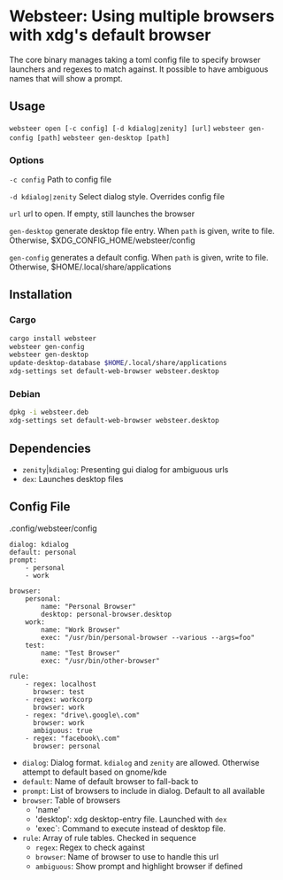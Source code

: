 # Websteer: Using multiple browsers with xdg's default browser

The core binary manages taking a toml config file to specify
browser launchers and regexes to match against. It possible to
have ambiguous names that will show a prompt.

## Usage

`websteer open [-c config] [-d kdialog|zenity] [url]`
`websteer gen-config [path]`
`websteer gen-desktop [path]`

### Options

`-c config`
    Path to config file

`-d kdialog|zenity`
    Select dialog style. Overrides config file

`url`
    url to open. If empty, still launches the browser

`gen-desktop`
    generate desktop file entry. When `path` is given, write to file. Otherwise, $XDG_CONFIG_HOME/websteer/config

`gen-config`
    generates a default config. When `path` is given, write to file. Otherwise, $HOME/.local/share/applications

## Installation

### Cargo
```bash
cargo install websteer
websteer gen-config
websteer gen-desktop
update-desktop-database $HOME/.local/share/applications
xdg-settings set default-web-browser websteer.desktop
```

### Debian
```bash
dpkg -i websteer.deb
xdg-settings set default-web-browser websteer.desktop
```

## Dependencies
* `zenity`|`kdialog`: Presenting gui dialog for ambiguous urls
* `dex`: Launches desktop files

## Config File

.config/websteer/config

```
dialog: kdialog
default: personal
prompt:
    - personal
    - work

browser:
    personal:
        name: "Personal Browser"
        desktop: personal-browser.desktop
    work:
        name: "Work Browser"
        exec: "/usr/bin/personal-browser --various --args=foo"
    test:
        name: "Test Browser"
        exec: "/usr/bin/other-browser"

rule:
    - regex: localhost
      browser: test
    - regex: workcorp
      browser: work
    - regex: "drive\.google\.com"
      browser: work
      ambiguous: true
    - regex: "facebook\.com"
      browser: personal
```

* `dialog`: Dialog format. `kdialog` and `zenity` are allowed. Otherwise attempt to default based on gnome/kde
* `default`: Name of default browser to fall-back to
* `prompt`: List of browsers to include in dialog. Default to all available
* `browser`: Table of browsers
    * 'name'
    * 'desktop': xdg desktop-entry file. Launched with `dex`
    * 'exec`: Command to execute instead of desktop file.
* `rule`: Array of rule tables. Checked in sequence
    * `regex`: Regex to check against
    * `browser`: Name of browser to use to handle this url
    * `ambiguous`: Show prompt and highlight browser if defined



